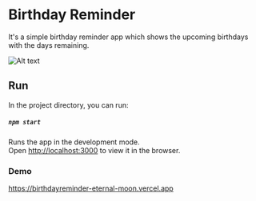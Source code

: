 # Birthday Reminder

It's a simple birthday reminder app which shows the upcoming birthdays with the days remaining.

![Alt text](https://github.com/eternal-moon/Birthday-Reminder/blob/main/images/screen.png)

## Run
In the project directory, you can run:

##### `npm start`

Runs the app in the development mode.\
Open [http://localhost:3000](http://localhost:3000) to view it in the browser.

### Demo

https://birthdayreminder-eternal-moon.vercel.app